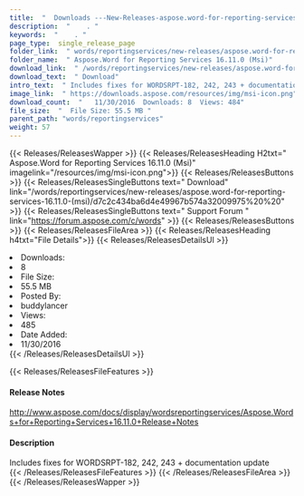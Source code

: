 ```yaml
---
title:  "  Downloads ---New-Releases-aspose.word-for-reporting-services-16.11.0-(msi) . " 
description:  "    . " 
keywords:  "    . " 
page_type:  single_release_page
folder_link:  " words/reportingservices/new-releases/aspose.word-for-reporting-services-16.11.0-(msi)/"
folder_name:  " Aspose.Word for Reporting Services 16.11.0 (Msi)"
download_link:  " /words/reportingservices/new-releases/aspose.word-for-reporting-services-16.11.0-(msi)/d7c2c434ba6d4e49967b574a32009975"
download_text:  " Download"
intro_text:  " Includes fixes for WORDSRPT-182, 242, 243 + documentation update"
image_link:  " https://downloads.aspose.com/resources/img/msi-icon.png"
download_count:  "   11/30/2016  Downloads: 8  Views: 484"
file_size:  "  File Size: 55.5 MB "
parent_path: "words/reportingservices"
weight: 57 
---
```


{{< Releases/ReleasesWapper >}}
  {{< Releases/ReleasesHeading H2txt=" Aspose.Word for Reporting Services 16.11.0 (Msi)" imagelink="/resources/img/msi-icon.png">}}
  {{< Releases/ReleasesButtons >}}
    {{< Releases/ReleasesSingleButtons text=" Download" link="/words/reportingservices/new-releases/aspose.word-for-reporting-services-16.11.0-(msi)/d7c2c434ba6d4e49967b574a32009975%20%20" >}}
    {{< Releases/ReleasesSingleButtons text=" Support Forum " link="https://forum.aspose.com/c/words" >}}
  {{< Releases/ReleasesButtons >}}
  {{< Releases/ReleasesFileArea >}}
    {{< Releases/ReleasesHeading h4txt="File Details">}}
    {{< Releases/ReleasesDetailsUl >}}
             <li>Downloads:</li><li>8</li><li>File Size:</li><li>55.5 MB</li><li>Posted By:</li><li>buddylancer</li><li>Views:</li><li>485</li><li>Date Added:</li><li>11/30/2016</li>
    {{< /Releases/ReleasesDetailsUl >}}

  {{< Releases/ReleasesFileFeatures >}}
      <h4>Release Notes</h4><div><a href="http://www.aspose.com/docs/display/wordsreportingservices/Aspose.Words+for+Reporting+Services+16.11.0+Release+Notes">http://www.aspose.com/docs/display/wordsreportingservices/Aspose.Words+for+Reporting+Services+16.11.0+Release+Notes</a></div><h4>Description</h4><div class="HTMLDescription">Includes fixes for WORDSRPT-182, 242, 243 + documentation update</div>
  {{< /Releases/ReleasesFileFeatures >}}
 {{< /Releases/ReleasesFileArea >}}
{{< /Releases/ReleasesWapper >}}


